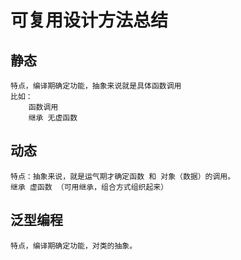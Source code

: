 
# 可复用设计方法总结
## 静态
	特点，编译期确定功能，抽象来说就是具体函数调用
	比如：
		函数调用
		继承 无虚函数

## 动态
	特点：抽象来说，就是运气期才确定函数 和 对象（数据）的调用。
	继承 虚函数 （可用继承，组合方式组织起来）
	
## 泛型编程
	特点，编译期确定功能，对类的抽象。